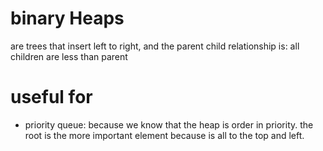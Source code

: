 # binary Heaps
are trees that insert left to right, and the parent child relationship is: all children are less than parent

# useful for
- priority queue: because we know that the heap is order in priority. the root is the more important element because is all to the top and left.
